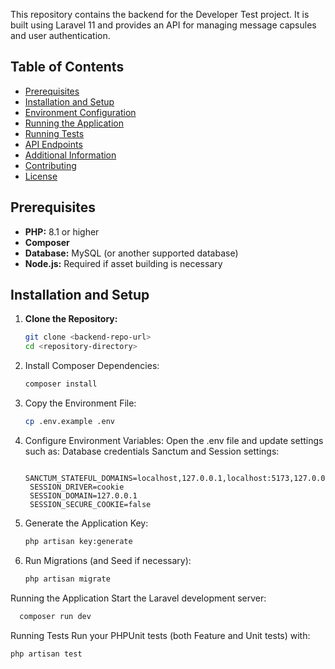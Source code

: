 This repository contains the backend for the Developer Test project. It is built using Laravel 11 and provides an API for managing message capsules and user authentication.

## Table of Contents
- [Prerequisites](#prerequisites)
- [Installation and Setup](#installation-and-setup)
- [Environment Configuration](#environment-configuration)
- [Running the Application](#running-the-application)
- [Running Tests](#running-tests)
- [API Endpoints](#api-endpoints)
- [Additional Information](#additional-information)
- [Contributing](#contributing)
- [License](#license)

## Prerequisites

- **PHP:** 8.1 or higher  
- **Composer**  
- **Database:** MySQL (or another supported database)  
- **Node.js:** Required if asset building is necessary

## Installation and Setup

1. **Clone the Repository:**
   ```bash
   git clone <backend-repo-url>
   cd <repository-directory>
2. Install Composer Dependencies:
   ```bash
   composer install
3. Copy the Environment File:
   ```bash
   cp .env.example .env
4. Configure Environment Variables:
    Open the .env file and update settings such as:
      Database credentials
      Sanctum and Session settings:
   ```env
    SANCTUM_STATEFUL_DOMAINS=localhost,127.0.0.1,localhost:5173,127.0.0.1:5173
    SESSION_DRIVER=cookie
    SESSION_DOMAIN=127.0.0.1
    SESSION_SECURE_COOKIE=false
6. Generate the Application Key:
    ```bash
    php artisan key:generate

7. Run Migrations (and Seed if necessary):
   ```bash
   php artisan migrate

Running the Application
Start the Laravel development server:
```bash
  composer run dev  
```
Running Tests
Run your PHPUnit tests (both Feature and Unit tests) with:
```bash
php artisan test
```
